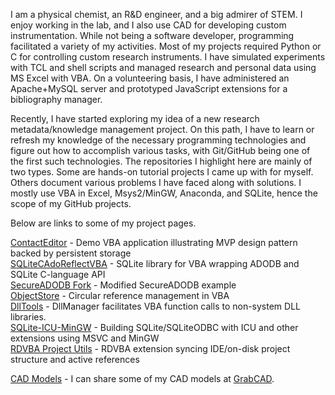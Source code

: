 I am a physical chemist, an R&D engineer, and a big admirer of STEM. I enjoy working in the lab, and I also use CAD for developing custom instrumentation. While not being a software developer, programming facilitated a variety of my activities. Most of my projects required Python or C for controlling custom research instruments. I have simulated experiments with TCL and shell scripts and managed research and personal data using MS Excel with VBA. On a volunteering basis, I have administered an Apache+MySQL server and prototyped JavaScript extensions for a bibliography manager.

Recently, I have started exploring my idea of a new research metadata/knowledge management project. On this path, I have to learn or refresh my knowledge of the necessary programming technologies and figure out how to accomplish various tasks, with Git/GitHub being one of the first such technologies. The repositories I highlight here are mainly of two types. Some are hands-on tutorial projects I came up with for myself. Others document various problems I have faced along with solutions. I mostly use VBA in Excel, Msys2/MinGW, Anaconda, and SQLite, hence the scope of my GitHub projects.

Below are links to some of my project pages.

[ContactEditor][] - Demo VBA application illustrating MVP design pattern backed by persistent storage  
[SQLiteCAdoReflectVBA][SQLiteC for VBA] - SQLite library for VBA wrapping ADODB and SQLite C-language API  
[SecureADODB Fork][] - Modified SecureADODB example  
[ObjectStore][] - Circular reference management in VBA  
[DllTools][] - DllManager facilitates VBA function calls to non-system DLL libraries.  
[SQLite-ICU-MinGW][] - Building SQLite/SQLiteODBC with ICU and other extensions using MSVC and MinGW  
[RDVBA Project Utils][] - RDVBA extension syncing IDE/on-disk project structure and active references  

[CAD Models](https://grabcad.com/pchem.guy-1/models) - I can share some of my CAD models at [GrabCAD](https://grabcad.com).


[ContactEditor]: https://pchemguy.github.io/ContactEditor/
[SecureADODB Fork]: https://pchemguy.github.io/SecureADODB-Fork/
[ObjectStore]: https://pchemguy.github.io/ObjectStore/
[DllTools]: https://pchemguy.github.io/DllTools/
[SQLite-ICU-MinGW]: https://pchemguy.github.io/SQLite-ICU-MinGW/
[SQLiteC for VBA]: https://pchemguy.github.io/SQLiteC-for-VBA/
[RDVBA Project Utils]: https://pchemguy.github.io/RDVBA-Project-Utils/
